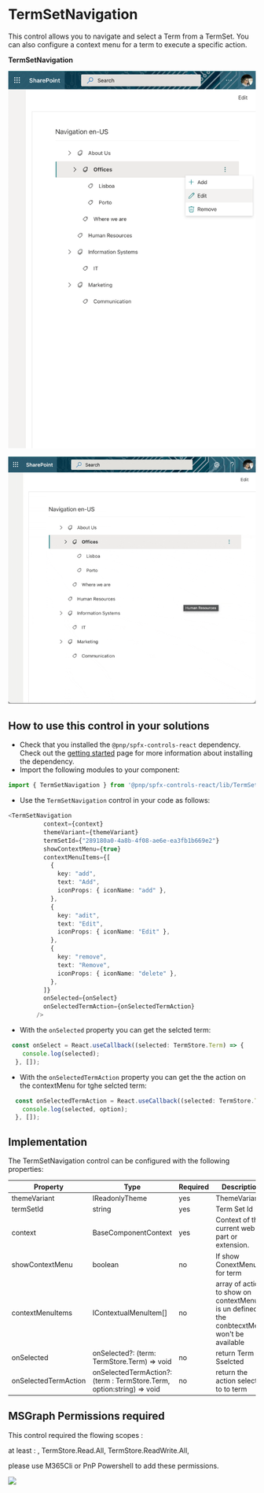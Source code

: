 # TermSetNavigation

This control allows you to navigate and select a Term from a TermSet.  You can also configure a context menu for a term to execute a specific action.

 

**TermSetNavigation**

![termsetNavigation](../assets/TermSetNavigation.png)

![termsetNavigation](../assets/TermSetNavigation.gif)
 


## How to use this control in your solutions

- Check that you installed the `@pnp/spfx-controls-react` dependency. Check out the [getting started](../../#getting-started) page for more information about installing the dependency.
- Import the following modules to your component:

```TypeScript
import { TermSetNavigation } from '@pnp/spfx-controls-react/lib/TermSetNavigation';
```

- Use the `TermSetNavigation` control in your code as follows:

```TypeScript
<TermSetNavigation
          context={context}
          themeVariant={themeVariant}
          termSetId={"289180a0-4a8b-4f08-ae6e-ea3fb1b669e2"}
          showContextMenu={true}
          contextMenuItems={[
            {
              key: "add",
              text: "Add",
              iconProps: { iconName: "add" },
            },
            {
              key: "adit",
              text: "Edit",
              iconProps: { iconName: "Edit" },
            },
            {
              key: "remove",
              text: "Remove",
              iconProps: { iconName: "delete" },
            },
          ]}
          onSelected={onSelect}
          onSelectedTermAction={onSelectedTermAction}
        />
```

- With the `onSelected` property you can get the selcted term:

```typescript
 const onSelect = React.useCallback((selected: TermStore.Term) => {
    console.log(selected);
  }, []);

```

- With the `onSelectedTermAction` property you can get the the action on the contextMenu for tghe selcted term:

```typescript
  const onSelectedTermAction = React.useCallback((selected: TermStore.Term, option:string) => {
    console.log(selected, option);
  }, []);

```


## Implementation

The TermSetNavigation control can be configured with the following properties:

| Property | Type | Required | Description |
| ---- | ---- | ---- | ---- |
| themeVariant | IReadonlyTheme | yes | ThemeVariant |
| termSetId | string | yes | Term Set Id |
| context | BaseComponentContext | yes | Context of the current web part or extension. |
| showContextMenu | boolean | no | If show ConextMenu for term |
| contextMenuItems |IContextualMenuItem[] | no | array of action to show on contextMenu, if is un defined the conbtecxtMenu won't be available |
| onSelected |onSelected?: (term: TermStore.Term) => void| no | return Term Sselcted |
| onSelectedTermAction | onSelectedTermAction?: (term : TermStore.Term, option:string) => void |no | return  the action selected to to term   |

 ## MSGraph Permissions required

This control required the flowing scopes :

at least : , TermStore.Read.All, TermStore.ReadWrite.All,

please use M365Cli or PnP Powershell to add these permissions.

![](https://telemetry.sharepointpnp.com/sp-dev-fx-controls-react/wiki/controls/TermSetNavigation)

